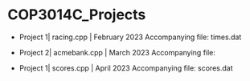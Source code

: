 # COP3014C_Projects

* Project 1| racing.cpp | February 2023
Accompanying file: times.dat

* Project 2| acmebank.cpp | March 2023
Accompanying file: 

* Project 1| scores.cpp | April 2023
Accompanying file: scores.dat

